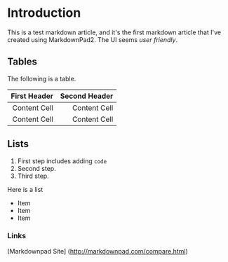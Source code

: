 <properties 
        pageTitle="Test Markdown 2 (carlasab)" 
        description="test page" 
        services="powerbi" 
        documentationCenter="" 
        authors="sabotta" />

# Introduction

This is a test markdown article, and it's the first markdown article that I've created using MarkdownPad2. The UI seems *user friendly*.

## Tables
The following is a table.

|First Header   |Second Header    |
|------------:  |-------------:   |
|Content Cell|Content Cell|
|Content Cell|Content Cell|


## Lists
1. First step includes adding `code`
2. Second step.
3. Third step.

Here is a list

- Item 
- Item
- Item

### Links

[Markdownpad Site] (http://markdownpad.com/compare.html)
